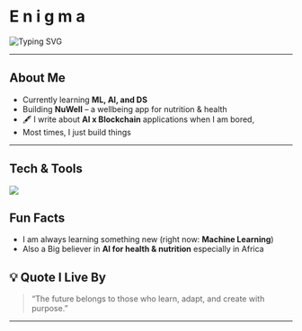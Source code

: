 # E n i g m a

![Typing SVG](https://readme-typing-svg.herokuapp.com?color=36BCF7&size=28&center=true&vCenter=true&width=1000&lines=Food+Scientist+%F0%9F%A5%AA+%7C+AI+%26+Blockchain+Writer+%F0%9F%92%AB;Building+NuWell+-+An+Advanced+Wellbeing+App+%F0%9F%A5%97;Aspiring+AI+Engineer+%F0%9F%94%96+%7C+ML+%26+Robotics+Enthusiast+%F0%9F%A4%96)

---

##  About Me  
-  Currently learning **ML, AI, and DS**  
-  Building **NuWell** – a wellbeing app for nutrition & health
-  🖋️ I write about **AI x Blockchain** applications when I am bored,
-   Most times, I just build things 
  

---

## Tech & Tools  
<p align="left">
  <img src="https://skillicons.dev/icons?i=python,r,react,nextjs,tailwind,js,ts,mongodb,prisma,git" />
</p>



##  Fun Facts   
-  I am always learning something new (right now: **Machine Learning**)  
-  Also a Big believer in **AI for health & nutrition** especially in Africa 



## 💡 Quote I Live By  
> “The future belongs to those who learn, adapt, and create with purpose.”  

---

